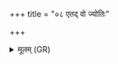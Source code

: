 +++
title = "०८ एतद् वो ज्योतिः"

+++
<details><summary>मूलम् (GR)</summary>

एतद् वो ज्योतिः पितरस् तृतीयं  
पञ्चौदनं ब्रह्मणे ऽजं ददाति ।  
अजस् तमांस्य् अप हन्ति दूरं  
पञ्चौदनो ब्रह्मणे दीयमानः ॥
</details>